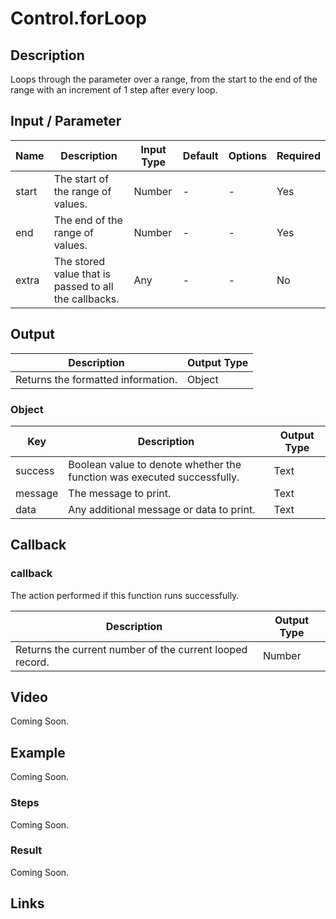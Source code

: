 # Control.forLoop

## Description

Loops through the parameter over a range, from the start to the end of the range with an increment of 1 step after every loop.

## Input / Parameter

| Name | Description | Input Type | Default | Options | Required |
| ------ | ------ | ------ | ------ | ------ | ------ |
| start | The start of the range of values. | Number | - | - | Yes |
| end | The end of the range of values. | Number | - | - | Yes |
| extra | The stored value that is passed to all the callbacks. | Any | - | - | No |

## Output

| Description | Output Type |
| ------ | ------ |
| Returns the formatted information. | Object |

### Object

| Key | Description | Output Type |
| ------ | ------ | ------ |
| success | Boolean value to denote whether the function was executed successfully. | Text |
| message | The message to print. | Text |
| data | Any additional message or data to print. | Text |

## Callback

### callback

The action performed if this function runs successfully.

| Description | Output Type |
| ------ | ------ |
| Returns the current number of the current looped record. | Number |

## Video

Coming Soon.

## Example

Coming Soon.

### Steps

Coming Soon.

### Result

Coming Soon.

## Links